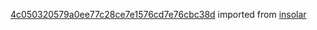 [4c050320579a0ee77c28ce7e1576cd7e76cbc38d](https://github.com/insolar/insolar/commit/4c050320579a0ee77c28ce7e1576cd7e76cbc38d) imported from [insolar](https://github.com/insolar/insolar)
